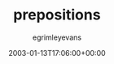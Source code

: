 ---
title: 'prepositions'
posts: 1
hash: 't90'
author: 'egrimleyevans'
date: 2003-01-13T17:06:00+00:00
sources:
  - http://forums.tokipona.org/viewtopic.php%3Ft=90.html
---